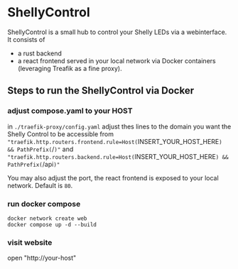 # ShellyControl
ShellyControl is a small hub to control your Shelly LEDs via a webinterface. It consists of 
- a rust backend
- a react frontend
served in your local network via Docker containers (leveraging Treafik as a fine proxy).



## Steps to run the ShellyControl via Docker
### adjust compose.yaml to your HOST
in `./traefik-proxy/config.yaml` adjust thes lines to the domain you want the Shelly Control to be accessible from 
`"traefik.http.routers.frontend.rule=Host(`INSERT_YOUR_HOST_HERE`) && PathPrefix(`/`)"` 
and
`"traefik.http.routers.backend.rule=Host(`INSERT_YOUR_HOST_HERE`) && PathPrefix(`/api`)"` 

You may also adjust the port, the react frontend is exposed to your local network. Default is `80`.


### run docker compose
```
docker network create web 
docker compose up -d --build
```

### visit website
open "http://your-host" 